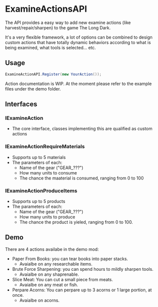 # ExamineActionsAPI

The API provides a easy way to add new examine actions (like harvest/repair/sharpen) to the game The Long Dark.

It's a very flexible framework, a lot of options can be combined to design custom actions that have totally dynamic behaviors according to what is being examined, what tools is selected... etc.

## Usage

```csharp
ExamineActionAPI.Register(new YourAction());
```

Action documentation is WIP. At the moment please refer to the example files under the demo folder.

## Interfaces

### IExamineAction

- The core interface, classes implementing this are qualified as custom actions

### IExamineActionRequireMaterials

- Supports up to 5 materials
- The parameters of each:
    - Name of the gear ("GEAR_???")
    - How many units to consume
    - The chance the maaterial is consumed, ranging from 0 to 100

### IExamineActionProduceItems

- Supports up to 5 products
- The parameters of each:
    - Name of the gear ("GEAR_???")
    - How many units to produce
    - The chance the product is yieled, ranging from 0 to 100.

## Demo

There are 4 actions availabe in the demo mod:

- Paper From Books: you can tear books into paper stacks.
    - Avaialbe on any researchable items.
- Brute Force Sharpening: you can spend hours to mildly sharpen tools.
    - Avaialbe on any shaprenable.
- Slice Meat: You can cut a small piece from meats.
    - Avaialbe on any meat or fish.
- Perpare Acorns: You can perpare up to 3 acorns or 1 large portion, at once.
    - Avaialbe on acorns.